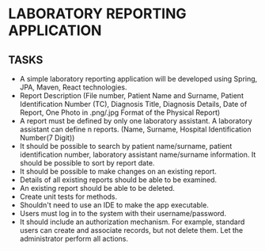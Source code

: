 
# LABORATORY REPORTING APPLICATION

## TASKS
- A simple laboratory reporting application will be developed using Spring, JPA, Maven, React technologies.
- Report Description (File number, Patient Name and Surname, Patient Identification Number (TC), Diagnosis Title, Diagnosis Details, Date of Report, One Photo in .png/.jpg Format of the Physical Report)
- A report must be defined by only one laboratory assistant. A laboratory assistant can define n reports. (Name, Surname, Hospital Identification Number(7 Digit))
- It should be possible to search by patient name/surname, patient identification number, laboratory assistant name/surname information. It should be possible to sort by report date.
- It should be possible to make changes on an existing report.
- Details of all existing reports should be able to be examined.
- An existing report should be able to be deleted.
- Create unit tests for methods.
- Shouldn't need to use an IDE to make the app executable.
- Users must log in to the system with their username/password.
- It should include an authorization mechanism. For example, standard users can create and associate records, but not delete them. Let the administrator perform all actions.
